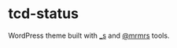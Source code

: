 tcd-status
===
WordPress theme built with [_s](http://underscores.me/) and [@mrmrs](https://github.com/mrmrs) tools.
